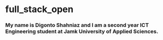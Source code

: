 # full_stack_open

### My name is Digonto Shahniaz and I am a second year ICT Engineering student at Jamk University of Applied Sciences.
